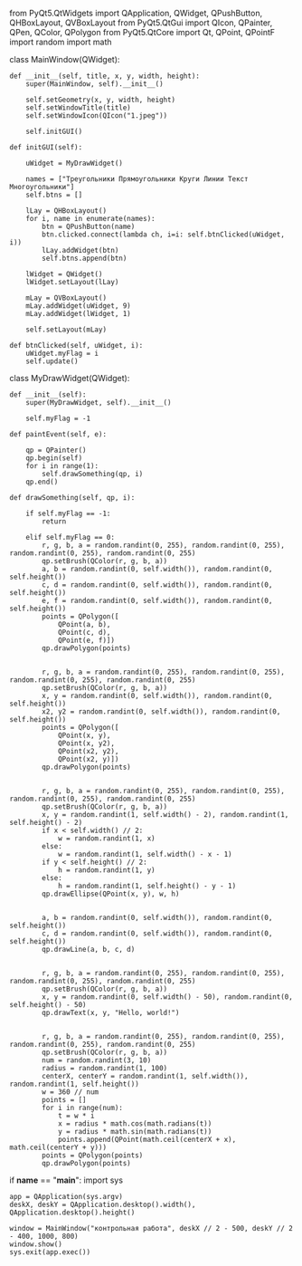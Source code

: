 from PyQt5.QtWidgets import QApplication, QWidget, QPushButton, QHBoxLayout, QVBoxLayout
from PyQt5.QtGui import QIcon, QPainter, QPen, QColor, QPolygon
from PyQt5.QtCore import Qt, QPoint, QPointF
import random
import math


class MainWindow(QWidget):

    def __init__(self, title, x, y, width, height):
        super(MainWindow, self).__init__()

        self.setGeometry(x, y, width, height)
        self.setWindowTitle(title)
        self.setWindowIcon(QIcon("1.jpeg"))

        self.initGUI()

    def initGUI(self):

        uWidget = MyDrawWidget()

        names = ["Треугольники Прямоугольники Круги Линии Текст Многоугольники"]
        self.btns = []

        lLay = QHBoxLayout()
        for i, name in enumerate(names):
            btn = QPushButton(name)
            btn.clicked.connect(lambda ch, i=i: self.btnClicked(uWidget, i))
            lLay.addWidget(btn)
            self.btns.append(btn)

        lWidget = QWidget()
        lWidget.setLayout(lLay)

        mLay = QVBoxLayout()
        mLay.addWidget(uWidget, 9)
        mLay.addWidget(lWidget, 1)

        self.setLayout(mLay)

    def btnClicked(self, uWidget, i):
        uWidget.myFlag = i
        self.update()


class MyDrawWidget(QWidget):

    def __init__(self):
        super(MyDrawWidget, self).__init__()

        self.myFlag = -1

    def paintEvent(self, e):

        qp = QPainter()
        qp.begin(self)
        for i in range(1):
            self.drawSomething(qp, i)
        qp.end()

    def drawSomething(self, qp, i):

        if self.myFlag == -1:
            return

        elif self.myFlag == 0:
            r, g, b, a = random.randint(0, 255), random.randint(0, 255), random.randint(0, 255), random.randint(0, 255)
            qp.setBrush(QColor(r, g, b, a))
            a, b = random.randint(0, self.width()), random.randint(0, self.height())
            c, d = random.randint(0, self.width()), random.randint(0, self.height())
            e, f = random.randint(0, self.width()), random.randint(0, self.height())
            points = QPolygon([
                QPoint(a, b),
                QPoint(c, d),
                QPoint(e, f)])
            qp.drawPolygon(points)


            r, g, b, a = random.randint(0, 255), random.randint(0, 255), random.randint(0, 255), random.randint(0, 255)
            qp.setBrush(QColor(r, g, b, a))
            x, y = random.randint(0, self.width()), random.randint(0, self.height())
            x2, y2 = random.randint(0, self.width()), random.randint(0, self.height())
            points = QPolygon([
                QPoint(x, y),
                QPoint(x, y2),
                QPoint(x2, y2),
                QPoint(x2, y)])
            qp.drawPolygon(points)


            r, g, b, a = random.randint(0, 255), random.randint(0, 255), random.randint(0, 255), random.randint(0, 255)
            qp.setBrush(QColor(r, g, b, a))
            x, y = random.randint(1, self.width() - 2), random.randint(1, self.height() - 2)
            if x < self.width() // 2:
                w = random.randint(1, x)
            else:
                w = random.randint(1, self.width() - x - 1)
            if y < self.height() // 2:
                h = random.randint(1, y)
            else:
                h = random.randint(1, self.height() - y - 1)
            qp.drawEllipse(QPoint(x, y), w, h)


            a, b = random.randint(0, self.width()), random.randint(0, self.height())
            c, d = random.randint(0, self.width()), random.randint(0, self.height())
            qp.drawLine(a, b, c, d)


            r, g, b, a = random.randint(0, 255), random.randint(0, 255), random.randint(0, 255), random.randint(0, 255)
            qp.setBrush(QColor(r, g, b, a))
            x, y = random.randint(0, self.width() - 50), random.randint(0, self.height() - 50)
            qp.drawText(x, y, "Hello, world!")


            r, g, b, a = random.randint(0, 255), random.randint(0, 255), random.randint(0, 255), random.randint(0, 255)
            qp.setBrush(QColor(r, g, b, a))
            num = random.randint(3, 10)
            radius = random.randint(1, 100)
            centerX, centerY = random.randint(1, self.width()), random.randint(1, self.height())
            w = 360 // num
            points = []
            for i in range(num):
                t = w * i
                x = radius * math.cos(math.radians(t))
                y = radius * math.sin(math.radians(t))
                points.append(QPoint(math.ceil(centerX + x), math.ceil(centerY + y)))
            points = QPolygon(points)
            qp.drawPolygon(points)


if __name__ == "__main__":
    import sys

    app = QApplication(sys.argv)
    deskX, deskY = QApplication.desktop().width(), QApplication.desktop().height()

    window = MainWindow("контрольная работа", deskX // 2 - 500, deskY // 2 - 400, 1000, 800)
    window.show()
    sys.exit(app.exec())
